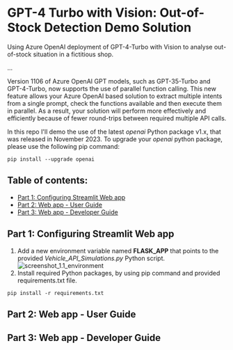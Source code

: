 # GPT-4 Turbo with Vision: Out-of-Stock Detection Demo Solution
Using Azure OpenAI deployment of GPT-4-Turbo with Vision to analyse out-of-stock situation in a fictitious shop.

... 

Version 1106 of Azure OpenAI GPT models, such as GPT-35-Turbo and GPT-4-Turbo, now supports the use of parallel function calling. This new feature allows your Azure OpenAI based solution to extract multiple intents from a single prompt, check the functions available and then execute them in parallel. As a result, your solution will perform more effectively and efficiently because of fewer round-trips between required multiple API calls.

In this repo I'll demo the use of the latest *openai* Python package v1.x, that was released in November 2023. To upgrade your *openai* python package, please use the following pip command:
```
pip install --upgrade openai
```

## Table of contents:
- [Part 1: Configuring Streamlit Web app]()
- [Part 2: Web app - User Guide]()
- [Part 3: Web app - Developer Guide]()

## Part 1: Configuring Streamlit Web app
1. Add a new environment variable named **FLASK_APP** that points to the provided *Vehicle_API_Simulations.py* Python script.
![screenshot_1.1_environment](images/step1_flask_env.png)
2. Install required Python packages, by using pip command and provided requirements.txt file.
```
pip install -r requirements.txt
```

## Part 2: Web app - User Guide
## Part 3: Web app - Developer Guide
